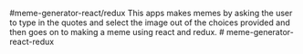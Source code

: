 #meme-generator-react/redux
This apps makes memes by asking the user to type in the quotes and select the image out of the choices provided and then goes on to making a meme using react and redux. # meme-generator-react-redux
